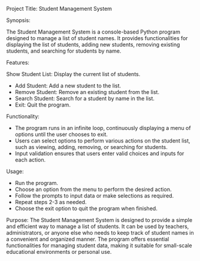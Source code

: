 Project Title: Student Management System

Synopsis:

The Student Management System is a console-based Python program designed to manage a list of student names. It provides functionalities for displaying the list of students, adding new students, removing existing students, and searching for students by name.

Features:

Show Student List: Display the current list of students.

- Add Student: Add a new student to the list.
- Remove Student: Remove an existing student from the list.
- Search Student: Search for a student by name in the list.
- Exit: Quit the program.

Functionality:

- The program runs in an infinite loop, continuously displaying a menu of options until the user chooses to exit.
- Users can select options to perform various actions on the student list, such as viewing, adding, removing, or searching for students.
- Input validation ensures that users enter valid choices and inputs for each action.

Usage:
- Run the program.
- Choose an option from the menu to perform the desired action.
- Follow the prompts to input data or make selections as required.
- Repeat steps 2-3 as needed.
- Choose the exit option to quit the program when finished.

Purpose:
The Student Management System is designed to provide a simple and efficient way to manage a list of students. It can be used by teachers, administrators, or anyone else who needs to keep track of student names in a convenient and organized manner. The program offers essential functionalities for managing student data, making it suitable for small-scale educational environments or personal use.

